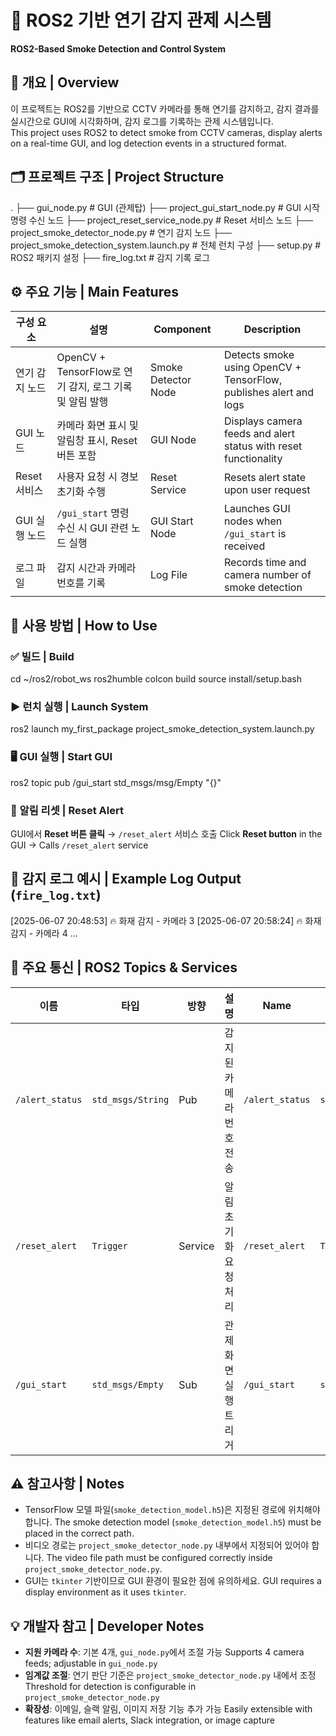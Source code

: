 
# 📡 ROS2 기반 연기 감지 관제 시스템  
**ROS2-Based Smoke Detection and Control System**

## 📘 개요 | Overview

이 프로젝트는 ROS2를 기반으로 CCTV 카메라를 통해 연기를 감지하고, 감지 결과를 실시간으로 GUI에 시각화하며, 감지 로그를 기록하는 관제 시스템입니다.  
This project uses ROS2 to detect smoke from CCTV cameras, display alerts on a real-time GUI, and log detection events in a structured format.

## 🗂️ 프로젝트 구조 | Project Structure

.
├── gui_node.py                      # GUI (관제탑)
├── project_gui_start_node.py       # GUI 시작 명령 수신 노드
├── project_reset_service_node.py   # Reset 서비스 노드
├── project_smoke_detector_node.py  # 연기 감지 노드
├── project_smoke_detection_system.launch.py # 전체 런치 구성
├── setup.py                        # ROS2 패키지 설정
├── fire_log.txt                    # 감지 기록 로그

## ⚙️ 주요 기능 | Main Features

| 구성 요소 | 설명 | Component | Description |
|-----------|------|-----------|-------------|
| 연기 감지 노드 | OpenCV + TensorFlow로 연기 감지, 로그 기록 및 알림 발행 | Smoke Detector Node | Detects smoke using OpenCV + TensorFlow, publishes alert and logs |
| GUI 노드 | 카메라 화면 표시 및 알림창 표시, Reset 버튼 포함 | GUI Node | Displays camera feeds and alert status with reset functionality |
| Reset 서비스 | 사용자 요청 시 경보 초기화 수행 | Reset Service | Resets alert state upon user request |
| GUI 실행 노드 | `/gui_start` 명령 수신 시 GUI 관련 노드 실행 | GUI Start Node | Launches GUI nodes when `/gui_start` is received |
| 로그 파일 | 감지 시간과 카메라 번호를 기록 | Log File | Records time and camera number of smoke detection |

## 🧪 사용 방법 | How to Use

### ✅ 빌드 | Build

cd ~/ros2/robot_ws
ros2humble
colcon build
source install/setup.bash

### ▶️ 런치 실행 | Launch System

ros2 launch my_first_package project_smoke_detection_system.launch.py

### 🖥️ GUI 실행 | Start GUI

ros2 topic pub /gui_start std_msgs/msg/Empty "{}"

### 🔁 알림 리셋 | Reset Alert

GUI에서 **Reset 버튼 클릭** → `/reset_alert` 서비스 호출
Click **Reset button** in the GUI → Calls `/reset_alert` service

## 🧾 감지 로그 예시 | Example Log Output (`fire_log.txt`)

[2025-06-07 20:48:53] 🔥 화재 감지 - 카메라 3
[2025-06-07 20:58:24] 🔥 화재 감지 - 카메라 4
...

## 📡 주요 통신 | ROS2 Topics & Services

| 이름 | 타입 | 방향 | 설명 | Name | Type | Direction | Description |
|------|------|------|------|------|------|-----------|-------------|
| `/alert_status` | `std_msgs/String` | Pub | 감지된 카메라 번호 전송 | `/alert_status` | `std_msgs/String` | Publisher | Sends camera alert info |
| `/reset_alert` | `Trigger` | Service | 알림 초기화 요청 처리 | `/reset_alert` | `Trigger` | Service | Resets GUI alert |
| `/gui_start` | `std_msgs/Empty` | Sub | 관제화면 실행 트리거 | `/gui_start` | `std_msgs/Empty` | Subscriber | Triggers GUI window |

## ⚠️ 참고사항 | Notes

- TensorFlow 모델 파일(`smoke_detection_model.h5`)은 지정된 경로에 위치해야 합니다.
  The smoke detection model (`smoke_detection_model.h5`) must be placed in the correct path.
- 비디오 경로는 `project_smoke_detector_node.py` 내부에서 지정되어 있어야 합니다.
  The video file path must be configured correctly inside `project_smoke_detector_node.py`.
- GUI는 `tkinter` 기반이므로 GUI 환경이 필요한 점에 유의하세요.
  GUI requires a display environment as it uses `tkinter`.

## 💡 개발자 참고 | Developer Notes

- **지원 카메라 수**: 기본 4개, `gui_node.py`에서 조절 가능
  Supports 4 camera feeds; adjustable in `gui_node.py`
- **임계값 조절**: 연기 판단 기준은 `project_smoke_detector_node.py` 내에서 조정
  Threshold for detection is configurable in `project_smoke_detector_node.py`
- **확장성**: 이메일, 슬랙 알림, 이미지 저장 기능 추가 가능
  Easily extensible with features like email alerts, Slack integration, or image capture
